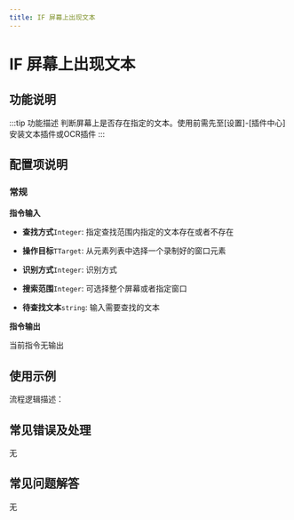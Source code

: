```yaml
---
title: IF 屏幕上出现文本
---
```


# IF 屏幕上出现文本

## 功能说明

:::tip 功能描述
判断屏幕上是否存在指定的文本。使用前需先至[设置]-[插件中心]安装文本插件或OCR插件
:::

## 配置项说明

### 常规

**指令输入**

- **查找方式**`Integer`: 指定查找范围内指定的文本存在或者不存在

- **操作目标**`TTarget`: 从元素列表中选择一个录制好的窗口元素

- **识别方式**`Integer`: 识别方式

- **搜索范围**`Integer`: 可选择整个屏幕或者指定窗口

- **待查找文本**`string`: 输入需要查找的文本


**指令输出**

当前指令无输出

## 使用示例

流程逻辑描述：

## 常见错误及处理

无

## 常见问题解答

无

